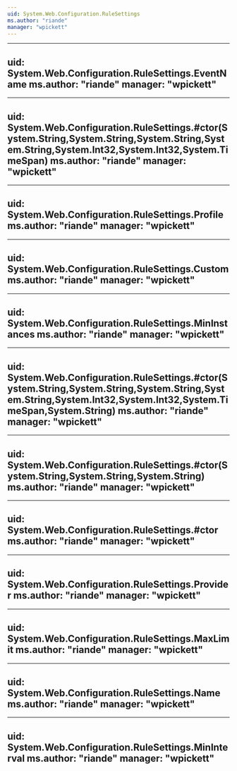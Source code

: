 ```yaml
---
uid: System.Web.Configuration.RuleSettings
ms.author: "riande"
manager: "wpickett"
---
```


---
uid: System.Web.Configuration.RuleSettings.EventName
ms.author: "riande"
manager: "wpickett"
---

---
uid: System.Web.Configuration.RuleSettings.#ctor(System.String,System.String,System.String,System.String,System.Int32,System.Int32,System.TimeSpan)
ms.author: "riande"
manager: "wpickett"
---

---
uid: System.Web.Configuration.RuleSettings.Profile
ms.author: "riande"
manager: "wpickett"
---

---
uid: System.Web.Configuration.RuleSettings.Custom
ms.author: "riande"
manager: "wpickett"
---

---
uid: System.Web.Configuration.RuleSettings.MinInstances
ms.author: "riande"
manager: "wpickett"
---

---
uid: System.Web.Configuration.RuleSettings.#ctor(System.String,System.String,System.String,System.String,System.Int32,System.Int32,System.TimeSpan,System.String)
ms.author: "riande"
manager: "wpickett"
---

---
uid: System.Web.Configuration.RuleSettings.#ctor(System.String,System.String,System.String)
ms.author: "riande"
manager: "wpickett"
---

---
uid: System.Web.Configuration.RuleSettings.#ctor
ms.author: "riande"
manager: "wpickett"
---

---
uid: System.Web.Configuration.RuleSettings.Provider
ms.author: "riande"
manager: "wpickett"
---

---
uid: System.Web.Configuration.RuleSettings.MaxLimit
ms.author: "riande"
manager: "wpickett"
---

---
uid: System.Web.Configuration.RuleSettings.Name
ms.author: "riande"
manager: "wpickett"
---

---
uid: System.Web.Configuration.RuleSettings.MinInterval
ms.author: "riande"
manager: "wpickett"
---
